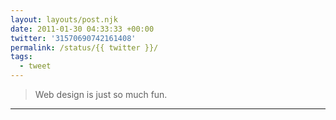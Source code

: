 ```yaml
---
layout: layouts/post.njk
date: 2011-01-30 04:33:33 +00:00
twitter: '31570690742161408'
permalink: /status/{{ twitter }}/
tags: 
  - tweet
---
```


> Web design is just so much fun.

---
